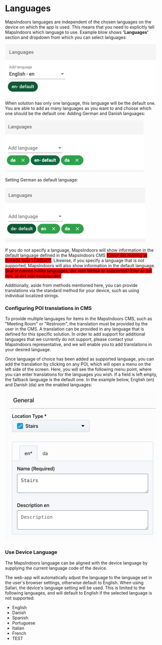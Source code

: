 # Languages

MapsIndoors languages are independent of the chosen languages on the device on which the app is used. This means that you need to explicitly tell MapsIndoors which language to use.
Example blow shows **'Languages'** section and dropdown from which you can select languages:

<img src="../../../.gitbook/assets/languages-default-view.png" style="width: 500px; max-width: 500px;" alt="">

When solution has only one language, this language will be the default one. You are able to add as many languages as you want to and choose which one should be the default one:
Adding German and Danish languages:

<img src="../../../.gitbook/assets/languages-adding-languages.png" alt="">

Setting German as default language:

<img src="../../../.gitbook/assets/languages-setting-default-language.png" alt="">

If you do not specify a language, MapsIndoors will show information in the default language defined in the MapsIndoors CMS <mark style="background-color:red;">(Giver det mening at fortælle hvor i CMSet?)</mark>. Likewise, if you specify a language that is not supported, MapsIndoors will also show information in the default language. <mark style="background-color:red;">Skal vi nævne hvilke languages, der rent faktisk er supported? Eller er det nok, at det står nedenunder.</mark>

Additionally, aside from methods mentioned here, you can provide translations via the standard method for your device, such as using individual localized strings.

### Configuring POI translations in CMS[​](https://docs.mapsindoors.com/display-language#configuring-poi-translations-in-cms) <a href="#configuring-poi-translations-in-cms" id="configuring-poi-translations-in-cms"></a>

To provide multiple languages for items in the MapsIndoors CMS, such as "Meeting Room" or "Restroom", the translation must be provided by the user in the CMS. A translation can be provided in any language that is defined for this specific solution. In order to add support for additional languages that we currently do not support, please contact your MapsIndoors representative, and we will enable you to add translations in your desired language.

Once language of choice has been added as supported language, you can add the translation by clicking on any POI, which will open a menu on the left side of the screen. Here, you will see the following menu point, where you can enter translations for the languages you wish. If a field is left empty, the fallback language is the default one. In the example below, English (en) and Danish (da) are the enabled languages:

<img src="../../../.gitbook/assets/languages-english-danish-enabled.png" alt="">

### Use Device Language[​](https://docs.mapsindoors.com/display-language#use-device-language) <a href="#use-device-language" id="use-device-language"></a>

The MapsIndoors language can be aligned with the device language by supplying the current language code of the device.

The web-app will automatically adjust the language to the language set in the user's browser settings, otherwise default to English. When using Safari, the device's language setting will be used. This is limited to the following languages, and will default to English if the selected language is not supported:

* English
* Danish
* Spanish
* Portuguese
* Italian
* French
* TEST





